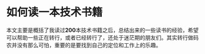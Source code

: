 # 如何读一本技术书籍

本文主要是概括了我读过**200**本技术书籍之后，总结出来的一些读书的经验，希望可以帮助一些正在转行，或者已经转行了，还处于迷茫期的朋友们。其实转行做码农并没有那么可怕，重要的是要找到自己的定位和工作上的乐趣。

